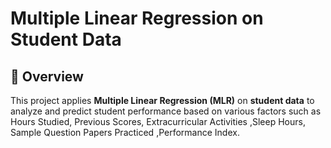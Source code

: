 
# Multiple Linear Regression on Student Data

## 📌 Overview
This project applies **Multiple Linear Regression (MLR)** on **student data** to analyze and predict student performance based on various factors such as Hours Studied,	Previous Scores,	Extracurricular Activities	,Sleep Hours,	Sample Question Papers Practiced	,Performance Index.



